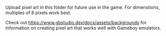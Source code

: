 Upload pixel art in this folder for future use in the game. For dimenstions, multiples of 8 pixels work best. 

Check out https://www.gbstudio.dev/docs/assets/backgrounds for information on creating pixel art that works well with Gameboy emulators. 
